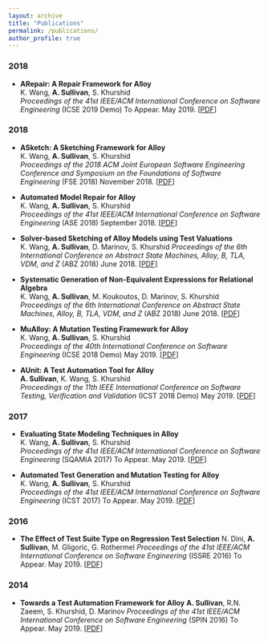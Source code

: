```yaml
---
layout: archive
title: "Publications"
permalink: /publications/
author_profile: true
---
```


### 2018


* **ARepair: A Repair Framework for Alloy**     
K. Wang, **A. Sullivan**, S. Khurshid  
_Proceedings of the 41st IEEE/ACM International Conference on Software Engineering_ 
(ICSE 2019 Demo) To Appear. May 2019. \[[PDF](files/ARepairDemoICSE.pdf)\] 

### 2018

* **ASketch: A Sketching Framework for Alloy**     
K. Wang, **A. Sullivan**, S. Khurshid  
_Proceedings of the 2018 ACM Joint European Software Engineering Conference and Symposium on the Foundations of Software Engineering_ 
(FSE 2018) November 2018. \[[PDF](files/ASketchDemoFSE18.pdf)\] 

* **Automated Model Repair for Alloy**     
K. Wang, **A. Sullivan**, S. Khurshid  
_Proceedings of the 41st IEEE/ACM International Conference on Software Engineering_ 
(ASE 2018) September 2018. \[[PDF](files/ARepairASE.pdf)\] 

* **Solver-based Sketching of Alloy Models using Test Valuations**     
K. Wang, **A. Sullivan**,  D. Marinov, S. Khurshid
_Proceedings of the 6th International Conference on Abstract State Machines, Alloy, B, TLA, VDM, and Z_ 
(ABZ 2018) June 2018. \[[PDF](files/ASolveABZ18.pdf)\] 

* **Systematic Generation of Non-Equivalent Expressions for Relational Algebra**     
K. Wang, **A. Sullivan**, M. Koukoutos, D. Marinov, S. Khurshid
_Proceedings of the 6th International Conference on Abstract State Machines, Alloy, B, TLA, VDM, and Z_ 
(ABZ 2018) June 2018. \[[PDF](files/AGenABZ18.pdf)\] 

* **MuAlloy: A Mutation Testing Framework for Alloy**     
K. Wang, **A. Sullivan**, S. Khurshid  
_Proceedings of the 40th International Conference on Software Engineering_ 
(ICSE 2018 Demo) May 2019. \[[PDF](files/MuAlloyDemoICSE18.pdf)\] 

* **AUnit: A Test Automation Tool for Alloy**     
**A. Sullivan**, K. Wang, S. Khurshid  
_Proceedings of the 11th IEEE International Conference on Software Testing, Verification and Validation_ 
(ICST 2018 Demo) May 2019. \[[PDF](files/AUnitDemoICST18.pdf)\] 

### 2017

* **Evaluating State Modeling Techniques in Alloy**     
K. Wang, **A. Sullivan**, S. Khurshid  
_Proceedings of the 41st IEEE/ACM International Conference on Software Engineering_ 
(SQAMIA 2017) To Appear. May 2019. \[[PDF](files/StateModelSQAMIA17.pdf)\] 

* **Automated Test Generation and Mutation Testing for Alloy**     
K. Wang, **A. Sullivan**, S. Khurshid  
_Proceedings of the 41st IEEE/ACM International Conference on Software Engineering_ 
(ICST 2017) To Appear. May 2019. \[[PDF](files/AUnitICST17.pdf)\] 

### 2016
  * **The Effect of Test Suite Type on Regression Test Selection**
  	N. Dini, **A. Sullivan**, M. Gligoric, G. Rothermel
    _Proceedings of the 41st IEEE/ACM International Conference on Software Engineering_ 
(ISSRE 2016) To Appear. May 2019. \[[PDF](files/RegressionISSRE16.pdf)\] 

### 2014
  * **Towards a Test Automation Framework for Alloy**
  	**A. Sullivan**, R.N. Zaeem, S. Khurshid, D. Marinov
    _Proceedings of the 41st IEEE/ACM International Conference on Software Engineering_ 
(SPIN 2016) To Appear. May 2019. \[[PDF](files/AUnitSpin14.pdf)\] 

